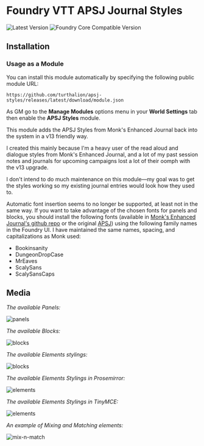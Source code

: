 # Foundry VTT APSJ Journal Styles

![Latest Version](https://img.shields.io/badge/dynamic/json.svg?url=https%3A%2F%2Fgithub.com%2Fturthalion%2Fapsj-styles%2Freleases%2Flatest%2Fdownload%2Fmodule.json&label=Latest%20Release&prefix=v&query=$.version&colorB=red&style=for-the-badge)
![Foundry Core Compatible Version](https://img.shields.io/badge/dynamic/json.svg?url=https%3A%2F%2Fraw.githubusercontent.com%2Fturthalion%2Fapsj-styles%2Fmain%2Fmodule.json&label=Foundry%20Version&query=$.compatibility.verified&colorB=orange&style=for-the-badge)

## Installation

### Usage as a Module

You can install this module automatically by specifying the following public module URL:

`https://github.com/turthalion/apsj-styles/releases/latest/download/module.json`

As GM go to the **Manage Modules** options menu in your **World Settings** tab then enable the **APSJ Styles** module.

This module adds the APSJ Styles from Monk's Enhanced Journal back into the system in a v13 friendly way.

I created this mainly because I'm a heavy user of the read aloud and dialogue styles from Monk's Enhanced Journal, and a lot of my past session notes and journals for upcoming campaigns lost a lot of their oomph with the v13 upgrade.

I don't intend to do much maintenance on this module—my goal was to get the styles working so my existing journal entries would look how they used to.

Automatic font insertion seems to no longer be supported, at least not in the same way. If you want to take advantage of the chosen fonts for panels and blocks, you should install the following fonts (available in [Monk's Enhanced Journal's github repo](https://github.com/ironmonk108/monks-enhanced-journal/tree/main/fonts) or the original [APSJ](https://github.com/AmazingVanish/apsj/tree/main/fonts)) using the following family names in the Foundry UI. I have maintained the same names, spacing, and capitalizations as Monk used:
* Bookinsanity
* DungeonDropCase
* MrEaves
* ScalySans
* ScalySansCaps

## Media

_The available Panels:_

![panels](media/apsj-stylish-panels.webp)

_The available Blocks:_

![blocks](media/apsj-stylish-blocks.webp)

_The available Elements stylings:_

![blocks](media/apsj-stylish-elements.webp)

_The available Elements Stylings in Prosemirror:_

![elements](media/apsj-stylish-text-menu-prosemirror.webp)

_The available Elements Stylings in TinyMCE:_

![elements](media/apsj-stylish-text-menu-tinymce.webp)

_An example of Mixing and Matching elements:_

![mix-n-match](media/apsj-mix-n-match.webp)
